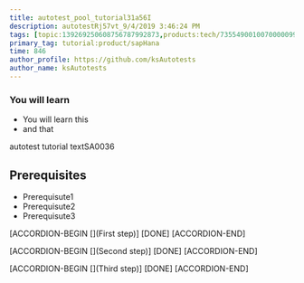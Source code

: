 ```yaml
---
title: autotest_pool_tutorial31a56I
description: autotestRj57vt_9/4/2019 3:46:24 PM
tags: [topic:139269250608756787992873,products:tech/73554900100700000996,tutorial:experience/advanced]
primary_tag: tutorial:product/sapHana
time: 846
author_profile: https://github.com/ksAutotests
author_name: ksAutotests
---
```

### You will learn
- You will learn this
- and that

autotest tutorial textSA0036

## Prerequisites
- Prerequisute1
- Prerequisute2
- Prerequisute3

[ACCORDION-BEGIN [](First step)]
[DONE]
[ACCORDION-END]

[ACCORDION-BEGIN [](Second step)]
[DONE]
[ACCORDION-END]

[ACCORDION-BEGIN [](Third step)]
[DONE]
[ACCORDION-END]


